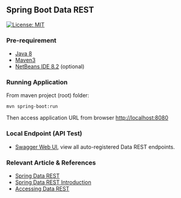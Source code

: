 ## Spring Boot Data REST
[![License: MIT](https://img.shields.io/badge/License-MIT-blue.svg)](/LICENSE)



### Pre-requirement

- [Java 8](http://www.oracle.com/technetwork/java/javase/downloads/jdk8-downloads-2133151.html)
- [Maven3](https://maven.apache.org/index.html)
- [NetBeans IDE 8.2](https://netbeans.org/) (optional)



### Running Application

From maven project (root) folder:
```
mvn spring-boot:run
```
Then access application URL from browser [http://localhost:8080](http://localhost:8080)



### Local Endpoint (API Test)

- [Swagger Web UI](http://localhost:8080/swagger-ui.html), view all auto-registered Data REST endpoints.



### Relevant Article & References
- [Spring Data REST](https://projects.spring.io/spring-data-rest/#)
- [Spring Data REST Introduction](http://www.baeldung.com/spring-data-rest-intro)
- [Accessing Data REST](https://spring.io/guides/gs/accessing-data-rest/)
